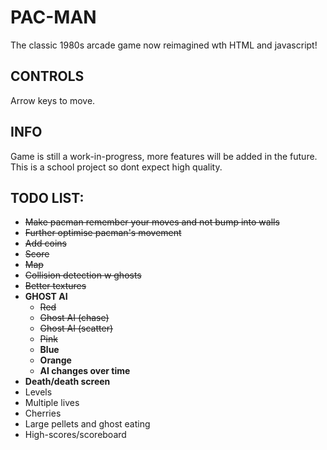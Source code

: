 # PAC-MAN
The classic 1980s arcade game now reimagined wth HTML and javascript!
## CONTROLS
Arrow keys to move.
## INFO
Game is still a work-in-progress, more features will be added in the future.<br/>
This is a school project so dont expect high quality.
## TODO LIST:
* ~~Make pacman remember your moves and not bump into walls~~
* ~~Further optimise pacman's movement~~
* ~~Add coins~~ 
* ~~Score~~
* ~~Map~~
* ~~Collision detection w ghosts~~
* ~~Better textures~~
* __GHOST AI__
    * ~~Red~~
    * ~~Ghost AI (chase)~~
    * ~~Ghost AI (scatter)~~
    * ~~Pink~~
    * __Blue__
    * __Orange__
    * __AI changes over time__
* __Death/death screen__
* Levels
* Multiple lives
* Cherries
* Large pellets and ghost eating
* High-scores/scoreboard
